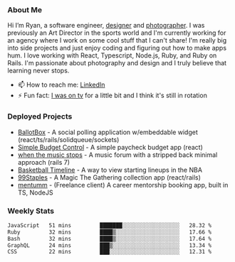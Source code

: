 ### About Me
Hi I’m Ryan, a software engineer, [designer](https://www.denvermullets.com/video) and [photographer](https://www.denvermullets.com/). I was previously an Art Director in the sports world and I'm currently working for an agency where I work on some cool stuff that I can't share! I'm really big into side projects and just enjoy coding and figuring out how to make apps hum. I love working with React, Typescript, Node.js, Ruby, and Ruby on Rails. I'm passionate about photography and design and I truly believe that learning never stops.

- 📫 How to reach me: [LinkedIn](https://www.linkedin.com/in/ryanvaznis)
- ⚡ Fun fact: [I was on tv](https://vimeo.com/381425882) for a little bit and I think it's still in rotation

### Deployed Projects
- [BallotBox](https://voteballotbox.com/) - A social polling application w/embeddable widget (react/ts/rails/solidqueue/sockets)
- [Simple Budget Control](https://simplebudgetcontrol.com/) - A simple paycheck budget app (react)
- [when the music stops](https://whenthemusicstops.net) - A music forum with a stripped back minimal approach (rails 7)
- [Basketball Timeline](https://basketball-timeline.com/?team=PHO&year=2023) - A way to view starting lineups in the NBA
- [99Staples](https://www.99staples.com/collections/denvermullets/9) - A Magic The Gathering collection app (react/rails)
- [mentumm](https://portal.mentumm.com/) - (Freelance client) A career mentorship booking app, built in TS, NodeJS

### Weekly Stats
<!--START_SECTION:waka-->

```txt
JavaScript   51 mins         ███████░░░░░░░░░░░░░░░░░░   28.32 %
Ruby         32 mins         ████▒░░░░░░░░░░░░░░░░░░░░   17.66 %
Bash         32 mins         ████▒░░░░░░░░░░░░░░░░░░░░   17.64 %
GraphQL      24 mins         ███▒░░░░░░░░░░░░░░░░░░░░░   13.34 %
CSS          22 mins         ███░░░░░░░░░░░░░░░░░░░░░░   12.31 %
```

<!--END_SECTION:waka-->
